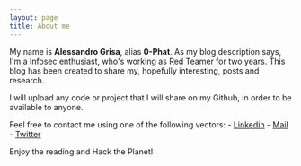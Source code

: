 ```yaml
---
layout: page
title: About me
---
```


My name is **Alessandro Grisa**, alias **0-Phat**. 
As my blog description says, I'm a Infosec enthusiast, who's working as Red Teamer for two years.
This blog has been created to share my, hopefully interesting, posts and research.

I will upload any code or project that I will share on my Github, in order to be available to anyone.

Feel free to contact me using one of the following vectors:
	- [Linkedin](https://www.linkedin.com/in/alessandro-grisa-5671b5136/)
	- [Mail](mailto:zer0phat@protonmail.ch)
	- [Twitter](https://twitter.com/zer0phat)

Enjoy the reading and Hack the Planet!